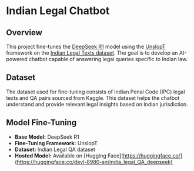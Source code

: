 # Indian Legal Chatbot

## Overview
This project fine-tunes the [DeepSeek R1](https://huggingface.co/deepseek-ai/deepseek-llm) model using the [UnslopT](https://github.com/UnslopT/unslopt) framework on the [Indian Legal Texts dataset](https://www.kaggle.com/datasets/akshatgupta7/llm-fine-tuning-dataset-of-indian-legal-texts). The goal is to develop an AI-powered chatbot capable of answering legal queries specific to Indian law.

## Dataset
The dataset used for fine-tuning consists of Indian Penal Code (IPC) legal texts and QA pairs sourced from Kaggle. This dataset helps the chatbot understand and provide relevant legal insights based on Indian jurisdiction.

## Model Fine-Tuning
- **Base Model:** DeepSeek R1
- **Fine-Tuning Framework:** UnslopT
- **Dataset:** Indian Legal QA dataset
- **Hosted Model:** Available on [Hugging Face](https://huggingface.co/](https://huggingface.co/devl-8980-sn/india_legal_QA_deepseek)


